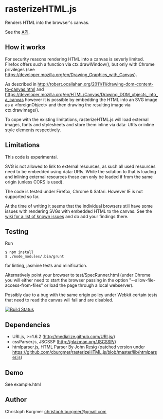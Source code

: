 rasterizeHTML.js
================

Renders HTML into the browser's canvas.

See the [API](https://github.com/cburgmer/rasterizeHTML.js/wiki/API).

How it works
------------

For security reasons rendering HTML into a canvas is severly limited. Firefox offers such a function via ctx.drawWindow(), but only with Chrome privileges (see https://developer.mozilla.org/en/Drawing_Graphics_with_Canvas).

As described in http://robert.ocallahan.org/2011/11/drawing-dom-content-to-canvas.html and https://developer.mozilla.org/en/HTML/Canvas/Drawing_DOM_objects_into_a_canvas however it is possible by embedding the HTML into an SVG image as a &lt;foreignObject&gt; and then drawing the resulting image via ctx.drawImage().

To cope with the existing limitations, rasterizeHTML.js will load external images, fonts and stylesheets and store them inline via data: URIs or inline style elements respectively.

Limitations
-----------

This code is experimental.

SVG is not allowed to link to external resources, as such all used resources need to be embedded using data: URIs. While the solution to that is loading and inlining external resources those can only be loaded if from the same origin (unless CORS is used).

The code is tested under Firefox, Chrome & Safari. However IE is not supported so far.

At the time of writing it seems that the individual browsers still have some issues with rendering SVGs with embedded HTML to the canvas. See the [wiki for a list of known issues](https://github.com/cburgmer/rasterizeHTML.js/wiki/Browser-issues) and do add your findings there.

Testing
-------

Run

    $ npm install
    $ ./node_modules/.bin/grunt

for linting, jasmine tests and minification.

Alternatively point your browser to test/SpecRunner.html (under Chrome you will either need to start the browser passing in the option "--allow-file-access-from-files" or load the page through a local webserver).

Possibly due to a bug with the same origin policy under Webkit certain tests that need to read the canvas will fail and are disabled.

[![Build Status](https://secure.travis-ci.org/cburgmer/rasterizeHTML.js.png?branch=master)](http://travis-ci.org/cburgmer/rasterizeHTML.js)

Dependencies
------------
- URI.js, >=1.6.2 (http://medialize.github.com/URI.js/)
- cssParser.js, JSCSSP (http://glazman.org/JSCSSP/)
- htmlparser.js, HTML Parser By John Resig (patched version under https://github.com/cburgmer/rasterizeHTML.js/blob/master/lib/htmlparser.js)

Demo
----

See example.html

Author
------
Christoph Burgmer christoph.burgmer@gmail.com
